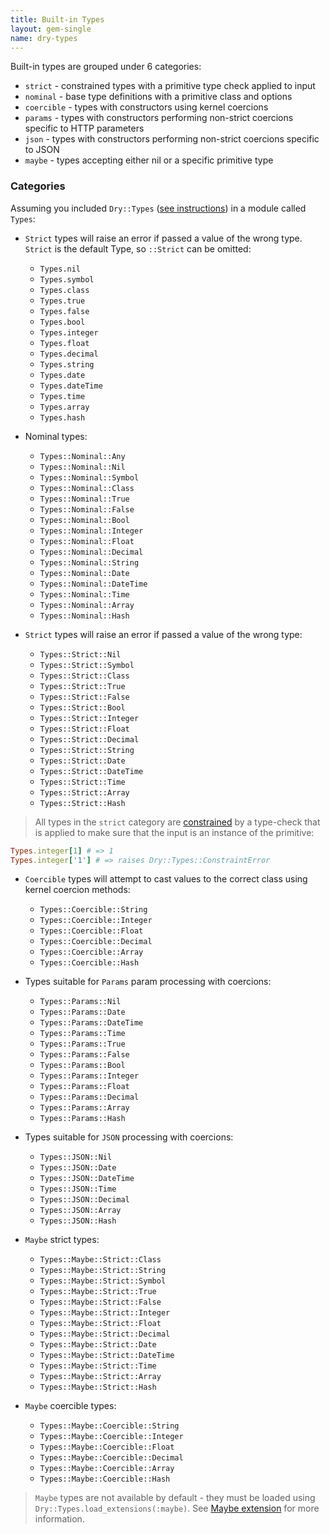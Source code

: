 ```yaml
---
title: Built-in Types
layout: gem-single
name: dry-types
---
```


Built-in types are grouped under 6 categories:

- `strict` - constrained types with a primitive type check applied to input
- `nominal` - base type definitions with a primitive class and options
- `coercible` - types with constructors using kernel coercions
- `params` - types with constructors performing non-strict coercions specific to HTTP parameters
- `json` - types with constructors performing non-strict coercions specific to JSON
- `maybe` - types accepting either nil or a specific primitive type

### Categories

Assuming you included `Dry::Types` ([see instructions](docs::getting-started)) in a module called `Types`:

* `Strict` types will raise an error if passed a value of the wrong type. `Strict` is the default Type, so `::Strict` can be omitted:
  - `Types.nil`
  - `Types.symbol`
  - `Types.class`
  - `Types.true`
  - `Types.false`
  - `Types.bool`
  - `Types.integer`
  - `Types.float`
  - `Types.decimal`
  - `Types.string`
  - `Types.date`
  - `Types.dateTime`
  - `Types.time`
  - `Types.array`
  - `Types.hash`

* Nominal types:
  - `Types::Nominal::Any`
  - `Types::Nominal::Nil`
  - `Types::Nominal::Symbol`
  - `Types::Nominal::Class`
  - `Types::Nominal::True`
  - `Types::Nominal::False`
  - `Types::Nominal::Bool`
  - `Types::Nominal::Integer`
  - `Types::Nominal::Float`
  - `Types::Nominal::Decimal`
  - `Types::Nominal::String`
  - `Types::Nominal::Date`
  - `Types::Nominal::DateTime`
  - `Types::Nominal::Time`
  - `Types::Nominal::Array`
  - `Types::Nominal::Hash`

* `Strict` types will raise an error if passed a value of the wrong type:
  - `Types::Strict::Nil`
  - `Types::Strict::Symbol`
  - `Types::Strict::Class`
  - `Types::Strict::True`
  - `Types::Strict::False`
  - `Types::Strict::Bool`
  - `Types::Strict::Integer`
  - `Types::Strict::Float`
  - `Types::Strict::Decimal`
  - `Types::Strict::String`
  - `Types::Strict::Date`
  - `Types::Strict::DateTime`
  - `Types::Strict::Time`
  - `Types::Strict::Array`
  - `Types::Strict::Hash`

> All types in the `strict` category are [constrained](docs::constraints) by a type-check that is applied to make sure that the input is an instance of the primitive:

``` ruby
Types.integer[1] # => 1
Types.integer['1'] # => raises Dry::Types::ConstraintError
```

* `Coercible` types will attempt to cast values to the correct class using kernel coercion methods:
  - `Types::Coercible::String`
  - `Types::Coercible::Integer`
  - `Types::Coercible::Float`
  - `Types::Coercible::Decimal`
  - `Types::Coercible::Array`
  - `Types::Coercible::Hash`

* Types suitable for `Params` param processing with coercions:
  - `Types::Params::Nil`
  - `Types::Params::Date`
  - `Types::Params::DateTime`
  - `Types::Params::Time`
  - `Types::Params::True`
  - `Types::Params::False`
  - `Types::Params::Bool`
  - `Types::Params::Integer`
  - `Types::Params::Float`
  - `Types::Params::Decimal`
  - `Types::Params::Array`
  - `Types::Params::Hash`

* Types suitable for `JSON` processing with coercions:
  - `Types::JSON::Nil`
  - `Types::JSON::Date`
  - `Types::JSON::DateTime`
  - `Types::JSON::Time`
  - `Types::JSON::Decimal`
  - `Types::JSON::Array`
  - `Types::JSON::Hash`

* `Maybe` strict types:
  - `Types::Maybe::Strict::Class`
  - `Types::Maybe::Strict::String`
  - `Types::Maybe::Strict::Symbol`
  - `Types::Maybe::Strict::True`
  - `Types::Maybe::Strict::False`
  - `Types::Maybe::Strict::Integer`
  - `Types::Maybe::Strict::Float`
  - `Types::Maybe::Strict::Decimal`
  - `Types::Maybe::Strict::Date`
  - `Types::Maybe::Strict::DateTime`
  - `Types::Maybe::Strict::Time`
  - `Types::Maybe::Strict::Array`
  - `Types::Maybe::Strict::Hash`

* `Maybe` coercible types:
  - `Types::Maybe::Coercible::String`
  - `Types::Maybe::Coercible::Integer`
  - `Types::Maybe::Coercible::Float`
  - `Types::Maybe::Coercible::Decimal`
  - `Types::Maybe::Coercible::Array`
  - `Types::Maybe::Coercible::Hash`

> `Maybe` types are not available by default - they must be loaded using `Dry::Types.load_extensions(:maybe)`. See [Maybe extension](docs::extensions/maybe) for more information.
